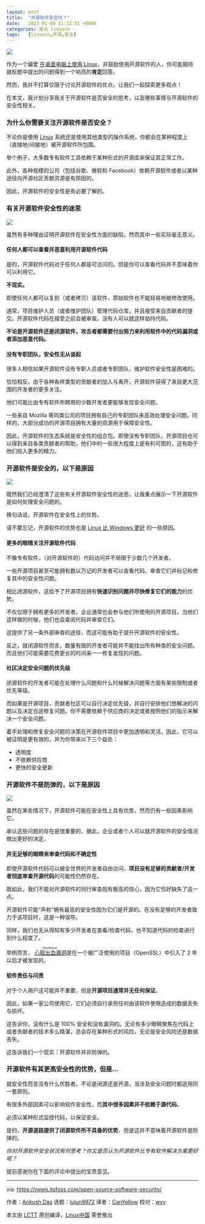 ```yaml
---
layout: post
title:	"开源软件安全吗？"
date:	2023-01-08 11:32:51 +0800 
categories:	观点 linuxcn 
tags:	[linuxcn,开源,安全]
---
```



![](/Asserts/Images//attachment/album/202301/08/113251hs4pjm11e0gm6703.jpg)


作为一个偏爱 [在桌面电脑上使用 Linux](https://news.itsfoss.com/linux-foundation-linux-desktop/)，并鼓励使用开源软件的人，你可能期待就标题中提出的问题得到一个响亮的**肯定**回答。


然而，我并不打算仅限于讨论开源软件的优点。让我们一起探索更多观点！


在本文，我计划分享我关于开源软件是否安全的思考，以及哪些事情与开源软件的安全性相关。


### 为什么你需要关注开源软件是否安全？


不论你是使用 [Linux](https://itsfoss.com/what-is-linux-distribution/) 系统还是使用其他类型的操作系统，你都会在某种程度上（直接地/间接地）被开源软件所包围。


举个例子，大多数专有软件工具依赖于某种形式的开源库来保证其正常工作。


此外，各种规模的公司（包括谷歌、微软和 Facebook）依赖开源软件或者以某种途径向开源社区贡献资源是有原因的。


因此，开源软件的安全性是有必要了解的。


### 有关开源软件安全性的迷思


![](/Asserts/Images//attachment/album/202301/08/113252lutkbk3mctkutcke.png)


虽然有多种理由证明开源软件在安全性方面的缺陷，然而其中一些实际毫无意义。


#### 任何人都可以查看并恶意利用开源软件代码


是的，开源软件代码对于任何人都是可访问的。但是你可以查看代码并不意味着你可以利用它。


**不现实。**


即使任何人都可以复刻（或者拷贝）该软件，原始软件也不能轻易地被修改使用。


通常，项目维护人员（或者维护团队）管理代码仓库，并且接受来自贡献者的提交。开源软件代码在接受之前会被审查。没有人可以就这样劫持代码。


**不论是开源软件还是闭源软件，攻击者都需要付出努力来利用软件中的代码漏洞或者添加恶意代码。**


#### 没有专职团队，安全性无从谈起


很多人相信如果开源软件没有专职人员或者专职团队，维护软件安全性是困难的。


恰恰相反，由于各种各样类型的贡献者的加入与离开，开源软件获得了来自更大范围的开发者的更多关注。


他们可能比由专有软件所聘用的少数开发者更能够发现安全问题。


一些来自 Mozilla 等同类公司的项目拥有自己的专职团队来高效处理安全问题。同样的，大部分成功的开源项目拥有大量的资源用于保障安全性。


因此，开源软件的生态系统是安全性的组合包。即使没有专职团队，开源项目也可以得到来自各类贡献者的帮助，他们中的一些很大程度上是有利可图的，这有助于他们投入更多的精力。


### 开源软件是安全的，以下是原因


![](/Asserts/Images//attachment/album/202301/08/113252ec7g3hhhxjf3zb1g.png)


既然我们已经澄清了这些有关开源软件安全性的迷思，让我重点展示一下开源软件是如何处理安全问题的。


换句话说，开源软件在安全性上的优势。


请不要忘记，开源软件的优势也是 [Linux 比 Windows 更好](https://itsfoss.com/linux-better-than-windows/) 的一些原因。


#### 更多的眼晴关注开源软件代码


不像专有软件，（对开源软件的）代码访问并不局限于少数几个开发者。


一些开源项目甚至可能拥有数以万记的开发者可以查看代码、审查它们并标记和修复其中的安全性问题。


相比闭源软件，这给予了开源项目拥有**快速识别问题并尽快修复它们的能力**的优势。


不仅仅限于拥有更多的开发者，企业通常也会参与他们所使用的开源项目。当他们这样做的时候，他们也会查阅代码并审查它们。


这提供了另一条外部审查的途径，而这可能有助于提升开源软件的安全性。


反之，就闭源软件而言，数量有限的开发者可能并不能找出所有种类的安全问题。而且他们可能需要花费更长的时间来一一修复发现的问题。


#### 社区决定安全问题的优先级


闭源软件的开发者可能在处理什么问题和什么时候解决问题等方面有某些限制或者优先等级。


而如果是开源项目，贡献者社区可以自行决定优先级，并自行安排他们想解决的问题以及决定合适修复问题。你不需要依赖于供应商的决定或者按照他们的指示来解决一个安全问题。


着手处理和修复安全问题的决策在开源软件项目中更加透明和灵活。因此，它可以被证明是更有效的，并为你带来以下三个益处：


* 透明度
* 不依赖供应商
* 更快的安全更新


### 开源软件不是防弹的，以下是原因


![](/Asserts/Images//attachment/album/202301/08/113253l2t4qtqz3twa5tk2.jpg)


虽然在某些情况下，开源软件可能在安全性上具有优势，然而仍有一些因素影响它。


承认这些问题的存在是很重要的，据此，企业或者个人可以就开源软件的安全情况做出更好的决定。


#### 并无足够的眼睛来审查代码和不确定性


即使开源软件代码可以被全世界的开发者自由访问，**项目没有足够的贡献者/开发者彻底审查开源代码**的可能性仍然存在。


既如此，我们不能对开源软件的同行审查抱有极高的信心，因为它恰好缺失了这一点。


开源软件可能“声称”拥有最高的安全性因为它们是开源的。在没有足够的开发者致力于该项目时，这是一种误导。


同样，我们也无从得知有多少开发者在查看/检查代码，也不知道代码的检查进行到什么程度了。


举例而言，<ruby> <a href="https://www.cve.org/CVERecord?id=CVE-2014-0160">  心脏出血漏洞 </a> <rt>  Heartbleed </rt></ruby> 是在一个被广泛使用的项目（OpenSSL）中引入了 2 年以后才被发现的。


#### 软件责任与问责


对于个人用户这可能并不重要，但是**开源项目通常并无任何保证**。


因此，如果一家公司使用它，它们必须自行承担任何由该软件使用造成的数据丢失与损坏。


这告诉你，没有什么是 100% 安全和没有漏洞的。无论有多少眼睛聚焦在代码上或者贡献者的技术多么精湛，总会存在某种形式的风险，无论是安全风险还是数据丢失。


这告诉我们一个现实：开源软件并非防弹的。


### 开源软件有其更高安全性的优势，但是...


就安全性而言没有什么优胜者。不论是闭源还是开源，当涉及安全问题时都适用同一套原则。


有很多外部因素可以影响软件安全性，而**其中很多因素并不依赖于源代码**。


必须以某种形式监控代码，以保证安全。


是的，**开源道路提供了闭源软件所不具备的优势**，但是这并不意味着开源软件是防弹的。


*你对开源软件安全状况有何思考？你又是否认为开源软件比专有软件解决方案更好呢？*


提前感谢你在下面的评论中提出的宝贵意见。




---


via: <https://news.itsfoss.com/open-source-software-security/>


作者：[Ankush Das](https://news.itsfoss.com/author/ankush/) 选题：[lujun9972](https://github.com/lujun9972) 译者：[CanYellow](https://github.com/CanYellow) 校对：[wxy](https://github.com/wxy)


本文由 [LCTT](https://github.com/LCTT/TranslateProject) 原创编译，[Linux中国](https://linux.cn/) 荣誉推出
